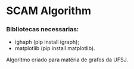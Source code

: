 # SCAM Algorithm
### Bibliotecas necessarias:
* ighaph (pip install igraph);
* matplotlib (pip install matplotlib).

Algoritmo criado para matéria de grafos da UFSJ.

